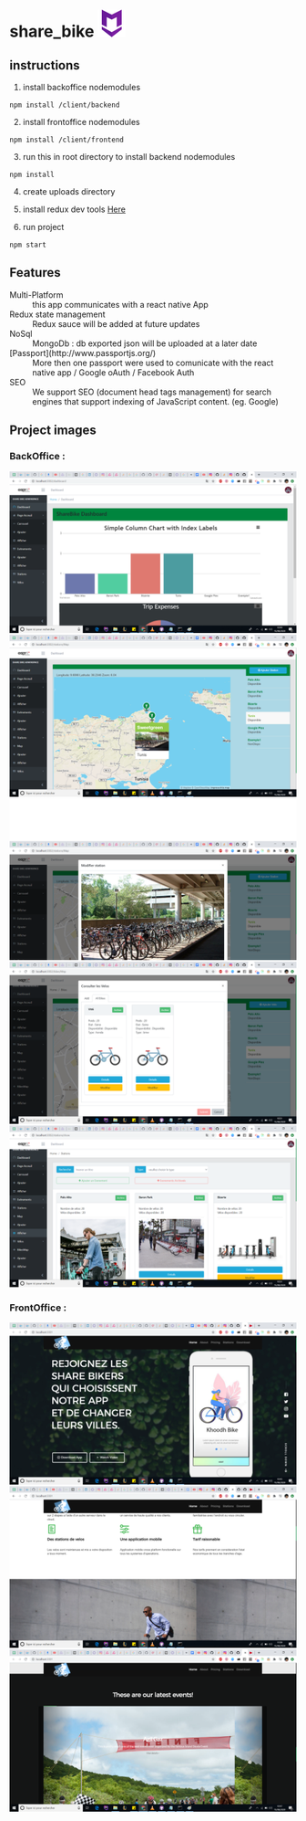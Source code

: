 # share_bike  ![alt text](https://github.com/adam-p/markdown-here/raw/master/src/common/images/icon48.png "Logo Title Text 1")
## instructions 

1. install backoffice nodemodules 
```shell
npm install /client/backend 
```

2. install frontoffice nodemodules 
```shell
npm install /client/frontend
```

3. run this in root directory to install backend nodemodules

```shell
npm install
```

4. create uploads directory

5. install redux dev tools [Here](https://chrome.google.com/webstore/detail/redux-devtools/lmhkpmbekcpmknklioeibfkpmmfibljd?hl=en)

6. run project 
```shell
npm start
```


## Features
<dl>
  
  <dt>Multi-Platform</dt>
  <dd>this app communicates with a react native App</dd>
   
  <dt> Redux state management</dt>
  <dd> Redux sauce will be added at future updates </dd>

  <dt>NoSql</dt>
  <dd>MongoDb : db exported json will be uploaded at a later date </dd>

   <dt>[Passport](http://www.passportjs.org/) </dt>
   <dd>More then one passport were used to comunicate with the react native app / Google oAuth / Facebook Auth </dd> 
    
  <dt>SEO</dt>
  <dd>We support SEO (document head tags management) for search engines that support indexing of JavaScript content. (eg. Google)</dd>
</dl>

## Project images
### BackOffice :
![BackOffice1](/readmeimages/back1.png)
![BackOffice2](/readmeimages/back4.png)
![BackOffice3](/readmeimages/back5.png)
![BackOffice4](/readmeimages/back7.png)
![BackOffice5](/readmeimages/back8.png)
### FrontOffice :
![FrontOffice1](/readmeimages/front1.png)
![FrontOffice2](/readmeimages/front2.png)
![FrontOffice3](/readmeimages/front3.png)
